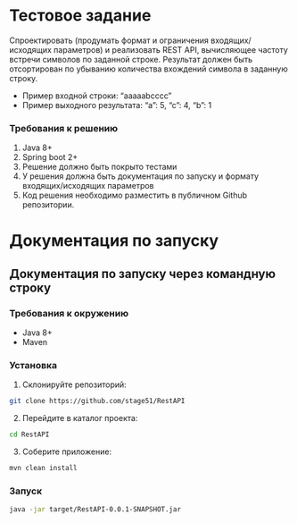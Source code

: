 Тестовое задание
=
Спроектировать (продумать формат и ограничения входящих/исходящих параметров) и реализовать REST API, вычисляющее частоту встречи символов по заданной строке. Результат должен быть отсортирован по убыванию количества вхождений символа в заданную строку.
* Пример входной строки: “aaaaabcccc”
* Пример выходного результата: “a”: 5, “c”: 4, “b”: 1
### Требования к решению
1. Java 8+
2. Spring boot 2+
3. Решение должно быть покрыто тестами
4. У решения должна быть документация по запуску и формату входящих/исходящих параметров
5. Код решения необходимо разместить в публичном Github репозитории.

Документация по запуску
=
Документация по запуску через командную строку
-
### Требования к окружению
* Java 8+
* Maven
### Установка
1. Склонируйте репозиторий:
```bash
git clone https://github.com/stage51/RestAPI
```
2. Перейдите в каталог проекта:
```bash
cd RestAPI
```
3. Соберите приложение:
```bash
mvn clean install
```
### Запуск
```bash
java -jar target/RestAPI-0.0.1-SNAPSHOT.jar
```
